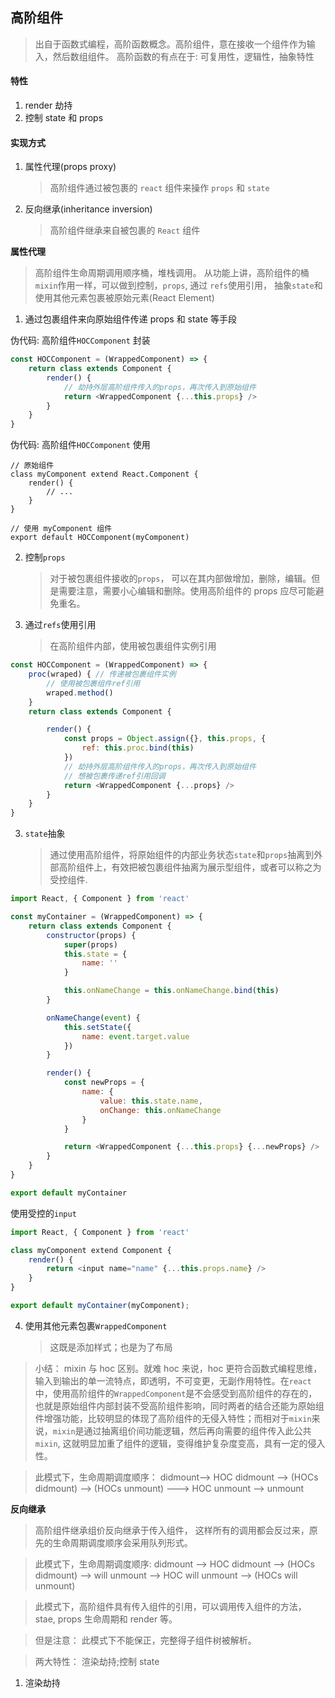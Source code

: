 ## 高阶组件

> 出自于函数式编程，高阶函数概念。高阶组件，意在接收一个组件作为输入，然后数组组件。
> 高阶函数的有点在于: 可复用性，逻辑性，抽象特性

#### 特性

1. render 劫持
2. 控制 state 和 props

#### 实现方式

1. 属性代理(props proxy)

    > 高阶组件通过被包裹的 `react` 组件来操作 `props` 和 `state`

2. 反向继承(inheritance inversion)

    > 高阶组件继承来自被包裹的 `React` 组件

**属性代理**

> 高阶组件生命周期调用顺序桶，堆栈调用。
> 从功能上讲，高阶组件的桶`mixin`作用一样，可以做到控制，`props`, 通过 `refs`使用引用， 抽象`state`和使用其他元素包裹被原始元素(React Element)

1. 通过包裹组件来向原始组件传递 props 和 state 等手段

伪代码: 高阶组件`HOCComponent` 封装

```js
const HOCComponent = (WrappedComponent) => {
    return class extends Component {
        render() {
            // 劫持外层高阶组件传入的props，再次传入到原始组件
            return <WrappedComponent {...this.props} />
        }
    }
}
```

伪代码: 高阶组件`HOCComponent` 使用

```react
// 原始组件
class myComponent extend React.Component {
    render() {
        // ...
    }
}

// 使用 myComponent 组件
export default HOCComponent(myComponent)
```

2. 控制`props`

    > 对于被包裹组件接收的`props`， 可以在其内部做增加，删除，编辑。但是需要注意，需要小心编辑和删除。使用高阶组件的 props 应尽可能避免重名。

3. 通过`refs`使用引用
    > 在高阶组件内部，使用被包裹组件实例引用

```js
const HOCComponent = (WrappedComponent) => {
    proc(wraped) { // 传递被包裹组件实例
        // 使用被包裹组件ref引用
        wraped.method()
    }
    return class extends Component {

        render() {
            const props = Object.assign({}, this.props, {
                ref: this.proc.bind(this)
            })
            // 劫持外层高阶组件传入的props，再次传入到原始组件
            // 想被包裹传递ref引用回调
            return <WrappedComponent {...props} />
        }
    }
}
```

3. `state`抽象
    > 通过使用高阶组件，将原始组件的内部业务状态`state`和`props`抽离到外部高阶组件上，有效把被包裹组件抽离为展示型组件，或者可以称之为受控组件.

```js
import React, { Component } from 'react'

const myContainer = (WrappedComponent) => {
    return class extends Component {
        constructor(props) {
            super(props)
            this.state = {
                name: ''
            }

            this.onNameChange = this.onNameChange.bind(this)
        }

        onNameChange(event) {
            this.setState({
                name: event.target.value
            })
        }

        render() {
            const newProps = {
                name: {
                    value: this.state.name,
                    onChange: this.onNameChange
                }
            }

            return <WrappedComponent {...this.props} {...newProps} />
        }
    }
}

export default myContainer
```

使用受控的`input`

```js
import React, { Component } from 'react'

class myComponent extend Component {
    render() {
        return <input name="name" {...this.props.name} />
    }
}

export default myContainer(myComponent);
```

4. 使用其他元素包裹`WrappedComponent`
    > 这既是添加样式；也是为了布局

> 小结： mixin 与 hoc 区别。就难 hoc 来说，hoc 更符合函数式编程思维，输入到输出的单一流特点，即透明，不可变更，无副作用特性。在`react`中，使用高阶组件的`WrappedComponent`是不会感受到高阶组件的存在的，也就是原始组件内部封装不受高阶组件影响，同时两者的结合还能为原始组件增强功能，比较明显的体现了高阶组件的无侵入特性；而相对于`mixin`来说，`mixin`是通过抽离组价间功能逻辑，然后再向需要的组件传入此公共`mixin`, 这就明显加重了组件的逻辑，变得维护复杂度变高，具有一定的侵入性。

> 此模式下，生命周期调度顺序： didmount--> HOC didmount --> (HOCs didmount) --> (HOCs unmount) ---> HOC unmount --> unmount

**反向继承**

> 高阶组件继承组价反向继承于传入组件， 这样所有的调用都会反过来，原先的生命周期调度顺序会采用队列形式。

> 此模式下，生命周期调度顺序: didmount --> HOC didmount --> (HOCs didmount) --> will unmount --> HOC will unmount --> (HOCs will unmount)

> 此模式下，高阶组件具有传入组件的引用，可以调用传入组件的方法，stae, props 生命周期和 render 等。

> 但是注意： 此模式下不能保正，完整得子组件树被解析。

> 两大特性： 渲染劫持;控制 state

1. 渲染劫持
